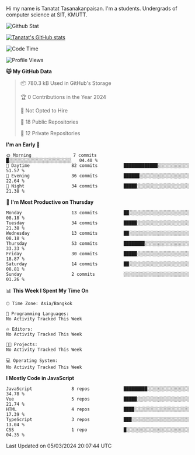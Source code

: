 Hi my name is Tanatat Tasanakanpaisan. I'm a students. Undergrads of computer science at SIT, KMUTT.

![Github Stat](https://github-profile-summary-cards.vercel.app/api/cards/profile-details?username=LilUzii-69&theme=dracula)

[![Tanatat's GitHub stats](https://github-readme-stats.vercel.app/api?username=LilUzii-69&show_icons=true&theme=radical)](https://github.com/anuraghazra/github-readme-stats)

<!--START_SECTION:waka-->
![Code Time](http://img.shields.io/badge/Code%20Time-43%20hrs%2052%20mins-blue)

![Profile Views](http://img.shields.io/badge/Profile%20Views-0-blue)

**🐱 My GitHub Data** 

> 📦 780.3 kB Used in GitHub's Storage 
 > 
> 🏆 0 Contributions in the Year 2024
 > 
> 🚫 Not Opted to Hire
 > 
> 📜 18 Public Repositories 
 > 
> 🔑 12 Private Repositories 
 > 
**I'm an Early 🐤** 

```text
🌞 Morning                7 commits           █░░░░░░░░░░░░░░░░░░░░░░░░   04.40 % 
🌆 Daytime                82 commits          █████████████░░░░░░░░░░░░   51.57 % 
🌃 Evening                36 commits          ██████░░░░░░░░░░░░░░░░░░░   22.64 % 
🌙 Night                  34 commits          █████░░░░░░░░░░░░░░░░░░░░   21.38 % 
```
📅 **I'm Most Productive on Thursday** 

```text
Monday                   13 commits          ██░░░░░░░░░░░░░░░░░░░░░░░   08.18 % 
Tuesday                  34 commits          █████░░░░░░░░░░░░░░░░░░░░   21.38 % 
Wednesday                13 commits          ██░░░░░░░░░░░░░░░░░░░░░░░   08.18 % 
Thursday                 53 commits          ████████░░░░░░░░░░░░░░░░░   33.33 % 
Friday                   30 commits          █████░░░░░░░░░░░░░░░░░░░░   18.87 % 
Saturday                 14 commits          ██░░░░░░░░░░░░░░░░░░░░░░░   08.81 % 
Sunday                   2 commits           ░░░░░░░░░░░░░░░░░░░░░░░░░   01.26 % 
```


📊 **This Week I Spent My Time On** 

```text
🕑︎ Time Zone: Asia/Bangkok

💬 Programming Languages: 
No Activity Tracked This Week

🔥 Editors: 
No Activity Tracked This Week

🐱‍💻 Projects: 
No Activity Tracked This Week

💻 Operating System: 
No Activity Tracked This Week
```

**I Mostly Code in JavaScript** 

```text
JavaScript               8 repos             █████████░░░░░░░░░░░░░░░░   34.78 % 
Vue                      5 repos             █████░░░░░░░░░░░░░░░░░░░░   21.74 % 
HTML                     4 repos             ████░░░░░░░░░░░░░░░░░░░░░   17.39 % 
TypeScript               3 repos             ███░░░░░░░░░░░░░░░░░░░░░░   13.04 % 
CSS                      1 repo              █░░░░░░░░░░░░░░░░░░░░░░░░   04.35 % 
```




 Last Updated on 05/03/2024 20:07:44 UTC
<!--END_SECTION:waka-->